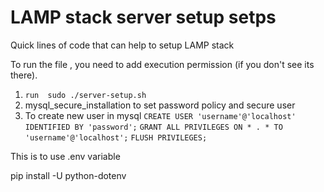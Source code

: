 # LAMP stack server setup setps
Quick lines of code that can help to setup LAMP stack

To run the file , you need to add execution permission (if you don't see its there).
1. `run  sudo ./server-setup.sh`
2. mysql_secure_installation to set password policy and secure user 
3. To create new user in mysql
  `CREATE USER 'username'@'localhost' IDENTIFIED BY 'password';`
 `GRANT ALL PRIVILEGES ON * . * TO 'username'@'localhost';`
 `FLUSH PRIVILEGES;`


This is to use .env variable

pip install -U python-dotenv